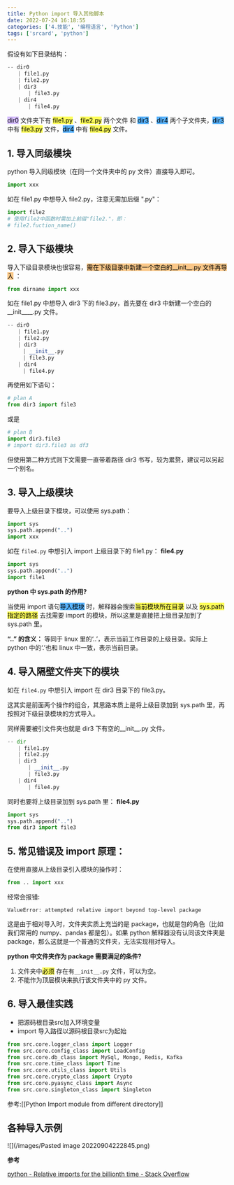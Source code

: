 ```yaml
---
title: Python import 导入其他脚本
date: 2022-07-24 16:18:55
categories: ['4.技能', '编程语言', 'Python']
tags: ['srcard', 'python']
---
```



假设有如下目录结构：

```python
-- dir0
　　| file1.py
　　| file2.py
　　| dir3
　　　　| file3.py
　　| dir4
　　　　| file4.py
```

<mark style="background: #be9affA6;">dir0</mark> 文件夹下有 <mark style="background: #fefe00A6;">file1.py</mark> 、<mark style="background: #fefe00A6;">file2.py</mark> 两个文件 和 <mark style="background: #018bffA6;">dir3</mark> 、<mark style="background: #018bffA6;">dir4</mark> 两个子文件夹，<mark style="background: #018bffA6;">dir3</mark> 中有 <mark style="background: #fefe00A6;">file3.py</mark> 文件，<mark style="background: #018bffA6;">dir4</mark> 中有 <mark style="background: #fefe00A6;">file4.py</mark> 文件。

## 1. 导入同级模块

python 导入同级模块（在同一个文件夹中的 py 文件）直接导入即可。

```python
import xxx
```

如在 file1.py 中想导入 file2.py，注意无需加后缀 ".py"：

```python
import file2
# 使用file2中函数时需加上前缀"file2."，即：
# file2.fuction_name()
```

## 2. 导入下级模块

导入下级目录模块也很容易，<mark style="background: #fbab4bA6;">需在下级目录中新建一个空白的__init__.py 文件再导入</mark> ：

```python
from dirname import xxx
```

如在 file1.py 中想导入 dir3 下的 file3.py，首先要在 dir3 中新建一个空白的__init____.py 文件。

```python
-- dir0
　　| file1.py
　　| file2.py
　　| dir3
　　　| __init__.py
　　　| file3.py
　　| dir4
　　　| file4.py
```

再使用如下语句：

```python
# plan A
from dir3 import file3
```

或是

```python
# plan B
import dir3.file3
# import dir3.file3 as df3
```

但使用第二种方式则下文需要一直带着路径 dir3 书写，较为累赘，建议可以另起一个别名。

## 3. 导入上级模块

要导入上级目录下模块，可以使用 sys.path： 　

```python
import sys 
sys.path.append("..") 
import xxx
```

如在 `file4.py` 中想引入 import 上级目录下的 file1.py：
**file4.py**
```python
import sys 
sys.path.append("..") 
import file1
```

**python 中 sys.path 的作用?** 

当使用 import 语句<mark style="background: #018bffA6;">导入模块</mark> 时，解释器会搜索<mark style="background: #fefe00A6;">当前模块所在目录</mark> 以及 <mark style="background: #fefe00A6;">sys.path 指定的路径</mark> 去找需要 import 的模块，所以这里是直接把上级目录加到了 sys.path 里。
<!--SR:!2022-12-01,56,250-->

**“..” 的含义：** 等同于 linux 里的‘..’，表示当前工作目录的上级目录。实际上 python 中的‘.’也和 linux 中一致，表示当前目录。

## 4. 导入隔壁文件夹下的模块

如在 `file4.py` 中想引入 import 在 dir3 目录下的 file3.py。

这其实是前面两个操作的组合，其思路本质上是将上级目录加到 sys.path 里，再按照对下级目录模块的方式导入。

同样需要被引文件夹也就是 dir3 下有空的__init__.py 文件。

```python
-- dir
　　| file1.py
　　| file2.py
　　| dir3
　　　　| __init__.py
　　　　| file3.py
　　| dir4
　　　　| file4.py
```

同时也要将上级目录加到 sys.path 里：
**file4.py**
```python
import sys
sys.path.append("..")
from dir3 import file3
```

## 5. 常见错误及 import 原理：

在使用直接从上级目录引入模块的操作时：

```python
from .. import xxx
```

经常会报错:

```
ValueError: attempted relative import beyond top-level package
```

这是由于相对导入时，文件夹实质上充当的是 package，也就是包的角色（比如我们常用的 numpy、pandas 都是包）。如果 python 解释器没有认同该文件夹是 package，那么这就是一个普通的文件夹，无法实现相对导入。

**python 中文件夹作为 package 需要满足的条件?**

1.  文件夹中<mark style="background: #fefe00A6;">必须</mark> 存在有`__init__.py` 文件，可以为空。
2.  不能作为顶层模块来执行该文件夹中的 py 文件。
<!--SR:!2022-11-30,54,250-->

## 6. 导入最佳实践

- 把源码根目录src加入环境变量
- import 导入路径以源码根目录src为起始    
```python
from src.core.logger_class import Logger  
from src.core.config_class import LoadConfig  
from src.core.db_class import MySql, Mongo, Redis, Kafka  
from src.core.time_class import Time  
from src.core.utils_class import Utils  
from src.core.crypto_class import Crypto  
from src.core.pyasync_class import Async  
from src.core.singleton_class import Singleton
``` 
参考:[[Python Import module from different directory]]

## 各种导入示例

![](/images/Pasted image 20220904222845.png)
<!--SR:!2022-11-28,54,250-->

**参考**

[python - Relative imports for the billionth time - Stack Overflow](https://stackoverflow.com/questions/14132789/relative-imports-for-the-billionth-time)
